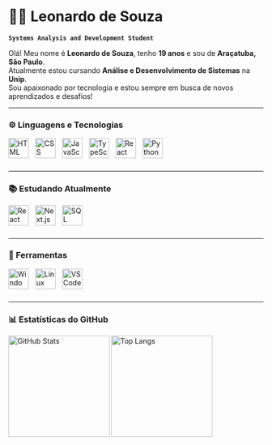 # 👨‍💻 Leonardo de Souza

**`Systems Analysis and Development Student`**

Olá! Meu nome é **Leonardo de Souza**, tenho **19 anos** e sou de **Araçatuba, São Paulo**.  
Atualmente estou cursando **Análise e Desenvolvimento de Sistemas** na **Unip**.  
Sou apaixonado por tecnologia e estou sempre em busca de novos aprendizados e desafios!

---

### ⚙️ Linguagens e Tecnologias
<img 
    align="left" 
    alt="HTML"
    title="HTML" 
    width="40px" 
    style="padding-right: 10px;" 
    src="https://cdn.jsdelivr.net/gh/devicons/devicon@latest/icons/html5/html5-original.svg" 
/>
<img 
    align="left" 
    alt="CSS" 
    title="CSS"
    width="40px" 
    style="padding-right: 10px;" 
    src="https://cdn.jsdelivr.net/gh/devicons/devicon@latest/icons/css3/css3-original.svg" 
/>
<img 
    align="left" 
    alt="JavaScript" 
    title="JavaScript"
    width="40px" 
    style="padding-right: 10px;" 
    src="https://cdn.jsdelivr.net/gh/devicons/devicon@latest/icons/javascript/javascript-original.svg" 
/>
<img 
    align="left" 
    alt="TypeScript" 
    title="TypeScript"
    width="40px" 
    style="padding-right: 10px;" 
    src="https://cdn.jsdelivr.net/gh/devicons/devicon@latest/icons/typescript/typescript-original.svg" 
/>
<img 
    align="left" 
    alt="React" 
    title="React"
    width="40px" 
    style="padding-right: 10px;" 
    src="https://cdn.jsdelivr.net/gh/devicons/devicon@latest/icons/react/react-original.svg" 
/>
<img 
    align="left" 
    alt="Python" 
    title="Python"
    width="40px" 
    style="padding-right: 10px;" 
    src="https://cdn.jsdelivr.net/gh/devicons/devicon@latest/icons/python/python-original.svg" 
/>
<br/>
<br/>
<br/>

---

### 📚 Estudando Atualmente
<img 
    align="left" 
    alt="React" 
    title="React"
    width="40px" 
    style="padding-right: 10px;" 
    src="https://cdn.jsdelivr.net/gh/devicons/devicon@latest/icons/react/react-original.svg" 
/>
<img 
    align="left" 
    alt="Next.js" 
    title="Next.js"
    width="40px" 
    style="padding-right: 10px;" 
    src="https://cdn.jsdelivr.net/gh/devicons/devicon@latest/icons/nextjs/nextjs-original.svg" 
/>
<img 
    align="left" 
    alt="SQL"
    title="SQL" 
    width="40px" 
    style="padding-right: 10px;" 
    src="https://cdn.jsdelivr.net/gh/devicons/devicon@latest/icons/mysql/mysql-original.svg" 
/>
<br/>
<br/>
<br/>

---

### 🧰 Ferramentas
<img 
    align="left" 
    alt="Windows 10"
    title="Windows 10"
    width="40px"
    style="padding-right: 10px;"
    src="https://cdn.jsdelivr.net/gh/devicons/devicon@latest/icons/windows8/windows8-original.svg"
/>
<img 
    align="left" 
    alt="Linux"
    title="Linux"
    width="40px"
    style="padding-right: 10px;"
    src="https://cdn.jsdelivr.net/gh/devicons/devicon@latest/icons/linux/linux-original.svg"
/>
<img 
    align="left" 
    alt="VS Code"
    title="Visual Studio Code"
    width="40px"
    style="padding-right: 10px;"
    src="https://cdn.jsdelivr.net/gh/devicons/devicon@latest/icons/vscode/vscode-original.svg"
/>
<br/>
<br/>
<br/>

---

### 📊 Estatísticas do GitHub
<p>
 <img 
    align="left" 
    alt="GitHub Stats" 
    height="200" 
    src="https://github-readme-stats.vercel.app/api?username=Leooozzz&show_icons=true&theme=dark&include_all_commits=true&locale=pt-br" 
/>

<img 
    align="left" 
    alt="Top Langs" 
    height="200" 
    src="https://github-readme-stats.vercel.app/api/top-langs/?username=Leooozzz&theme=dark&custom_title=Linguagens%20Mais%20Usadas" 
/> 
</p>
